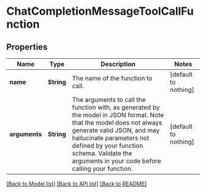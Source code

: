 # ChatCompletionMessageToolCallFunction


## Properties
Name | Type | Description | Notes
------------ | ------------- | ------------- | -------------
**name** | **String** | The name of the function to call. | [default to nothing]
**arguments** | **String** | The arguments to call the function with, as generated by the model in JSON format. Note that the model does not always generate valid JSON, and may hallucinate parameters not defined by your function schema. Validate the arguments in your code before calling your function. | [default to nothing]


[[Back to Model list]](../README.md#models) [[Back to API list]](../README.md#api-endpoints) [[Back to README]](../README.md)


